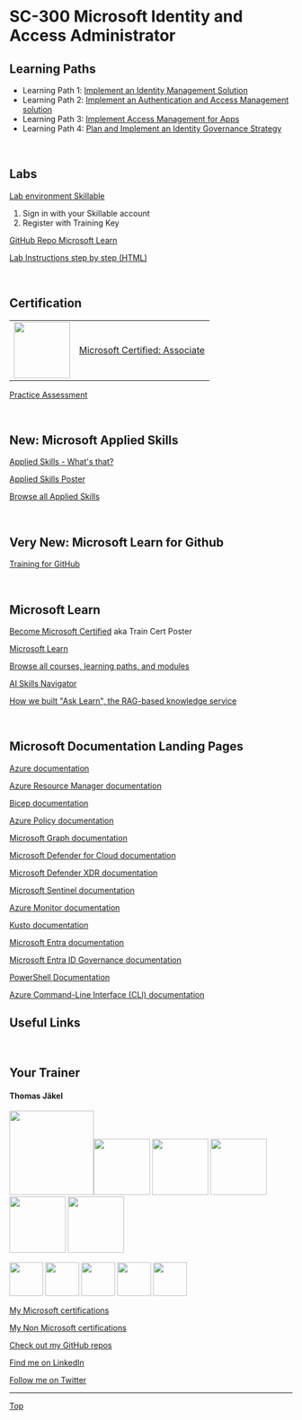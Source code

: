 [LP1]: https://learn.microsoft.com/en-us/training/paths/implement-identity-management-solution/
[LP2]: https://learn.microsoft.com/en-us/training/paths/implement-authentication-access-management-solution/
[LP3]: https://learn.microsoft.com/en-us/training/paths/implement-access-management-for-apps/
[LP4]: https://learn.microsoft.com/en-us/training/paths/plan-implement-identity-governance-strategy/


# SC-300 Microsoft Identity and Access Administrator

## Learning Paths

- Learning Path 1️: [Implement an Identity Management Solution][LP1]
- Learning Path 2️: [Implement an Authentication and Access Management solution][LP2]
- Learning Path 3: [Implement Access Management for Apps][LP3]
- Learning Path 4: [Plan and Implement an Identity Governance Strategy][LP4]

<br>


## Labs

[Lab environment Skillable](https://experteach.learnondemand.net/) 

1. Sign in with your Skillable account 
2. Register with Training Key

<!--[Go Deploy](https://lms.godeploy.it) -->

[GitHub Repo Microsoft Learn](https://github.com/foo)

[Lab Instructions step by step (HTML)](https://microsoftlearning.github.io/SC-300-Identity-and-Access-Administrator/)

<br>



## Certification

|   |   |
| - | - |
| <img src="https://download69118.blob.core.windows.net/anon/microsoft-certified-associate-badge.svg"    width="100"/> | [Microsoft Certified: Associate](https://learn.microsoft.com/en-us/credentials/certifications/identity-and-access-administrator/) |


[Practice Assessment](https://learn.microsoft.com/en-us/credentials/certifications/identity-and-access-administrator/practice/assessment?assessment-type=practice&assessmentId=60&practice-assessment-type=certification)

<br>


## New: Microsoft Applied Skills

[Applied Skills - What's that?](https://learn.microsoft.com/en-us/credentials/)

[Applied Skills Poster](https://arch-center.azureedge.net/Credentials/microsoft-applied-skills-poster.pdf)

[Browse all Applied Skills](https://learn.microsoft.com/en-us/credentials/browse/?credential_types=applied%20skills)

<br>


## Very New: Microsoft Learn for Github

[Training for GitHub](https://learn.microsoft.com/en-us/training/github/)

<br>


## Microsoft Learn

[Become Microsoft Certified](https://aka.ms/traincertposter) aka Train Cert Poster

[Microsoft Learn](https://learn.microsoft.com)

[Browse all courses, learning paths, and modules](https://learn.microsoft.com/en-us/training/browse/)

[AI Skills Navigator](https://aiskillsnavigator.microsoft.com/en-us)

[How we built "Ask Learn", the RAG-based knowledge service](https://devblogs.microsoft.com/engineering-at-microsoft/how-we-built-ask-learn-the-rag-based-knowledge-service/)

<br>


## Microsoft Documentation Landing Pages

[Azure documentation](https://learn.microsoft.com/en-us/azure/)

[Azure Resource Manager documentation](https://learn.microsoft.com/en-us/azure/azure-resource-manager/)

[Bicep documentation](https://learn.microsoft.com/en-us/azure/azure-resource-manager/bicep/)

[Azure Policy documentation](https://learn.microsoft.com/en-us/azure/governance/policy/)

[Microsoft Graph documentation](https://learn.microsoft.com/en-us/graph/)

[Microsoft Defender for Cloud documentation](https://learn.microsoft.com/en-us/azure/defender-for-cloud/)

[Microsoft Defender XDR documentation](https://learn.microsoft.com/en-us/defender-xdr/)

[Microsoft Sentinel documentation](https://learn.microsoft.com/en-us/azure/sentinel/)

[Azure Monitor documentation](https://learn.microsoft.com/en-us/azure/azure-monitor/)

[Kusto documentation](https://learn.microsoft.com/en-us/kusto/)

[Microsoft Entra documentation](https://learn.microsoft.com/en-us/entra/)

[Microsoft Entra ID Governance documentation](https://learn.microsoft.com/en-us/entra/id-governance/)

[PowerShell Documentation](https://learn.microsoft.com/en-us/powershell/)

[Azure Command-Line Interface (CLI) documentation](https://learn.microsoft.com/en-us/cli/azure/?view=azure-cli-latest)


## Useful Links




<br>


## Your Trainer
#### Thomas Jäkel

<img src="https://download69118.blob.core.windows.net/anon/Profilbild.jpg" width="150"><img src="https://download69118.blob.core.windows.net/anon/Standard MCT Badge Large.png" width=100>
<a href="https://www.credly.com/badges/72439d56-7895-4b92-84bd-fec12c84fd18/public_url"><img src="https://download69118.blob.core.windows.net/anon/mcse-cloud-platform-and-infrastructure-certified-2016.png" width="100"></a>
<a href="https://learn.microsoft.com/api/credentials/share/en-us/tjaekel/A8E4CC3EAA93F4C2?sharingId=EBAFABC36CF6EBDC"><img src="https://download69118.blob.core.windows.net/anon/microsoft-certified-azure-solutions-architect-expert.png" width=100></a>
<a href="https://www.credly.com/badges/2a1b8f81-8609-4e8f-85d7-dad4f21f84f6/public_url"><img src="https://download69118.blob.core.windows.net/anon/aws-certified-ai-practitioner.png" width=100></a>
<a href="https://www.credly.com/badges/7f2c6c3e-d3e3-4e32-9299-adf3278948a3/public_url"><img src="https://download69118.blob.core.windows.net/anon/instructor-recognition-1-000-students-reached.png" width="100"/></a>

<a href="https://learn.microsoft.com/api/credentials/share/en-us/tjaekel/C27BF4B9C4441987?sharingId=EBAFABC36CF6EBDC"><img src="https://download69118.blob.core.windows.net/anon/apl.png" width=60></a>
<a href="https://learn.microsoft.com/api/credentials/share/en-us/tjaekel/D285AC578545317A?sharingId=EBAFABC36CF6EBDC"><img src="https://download69118.blob.core.windows.net/anon/apl.png" width=60></a>
<a href="https://learn.microsoft.com/api/credentials/share/en-us/tjaekel/218CE025B3002579?sharingId=EBAFABC36CF6EBDC"><img src="https://download69118.blob.core.windows.net/anon/apl.png" width=60></a>
<a href="https://learn.microsoft.com/api/credentials/share/en-us/tjaekel/603D525F71C003A5?sharingId=EBAFABC36CF6EBDC"><img src="https://download69118.blob.core.windows.net/anon/apl.png" width=60></a>
<a href="https://learn.microsoft.com/api/credentials/share/en-us/tjaekel/FF81C50EA1B80D11?sharingId=EBAFABC36CF6EBDC"><img src="https://download69118.blob.core.windows.net/anon/apl.png" width=60></a>


[My Microsoft certifications](https://learn.microsoft.com/en-us/users/tjaekel/transcript/d4yjrcx32nome0r)

[My Non Microsoft certifications](https://www.credly.com/users/thomas-jakel)

[Check out my GitHub repos](https://github.com/www42)

[Find me on LinkedIn](https://linkedin.com/in/tjkkll)

[Follow me on Twitter](https://twitter.com/tjkkll)


---

[Top](#sc-300-microsoft-identity-and-access-administrator)